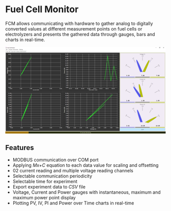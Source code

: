 # Fuel Cell Monitor

FCM allows communicating with hardware to gather analog to digitally converted values at different measurement points on fuel cells or electrolyzers and presents the gathered data through gauges, bars and charts in real-time.

![Fuel Cell Monitor](./.bin/Screenshot.png)


## Features

  - MODBUS communication over COM port
  - Applying *Mx+C* equation to each data value for scaling and offsetting
  - 02 current reading and multiple voltage reading channels
  - Selectable communication periodicity
  - Selectable time for experiment
  - Export experiment data to *CSV* file
  - Voltage, Current and Power gauges with instantaneous, maximum and maximum power point display
  - Plotting PV, IV, PI and Power over Time charts in real-time


